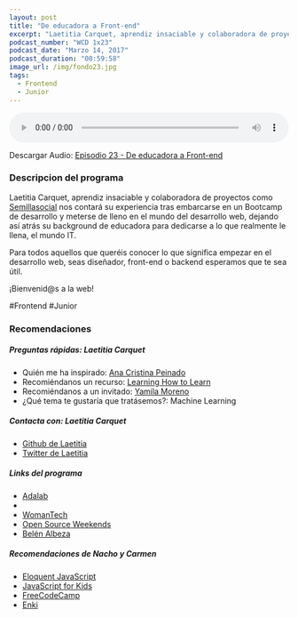 ```yaml
---
layout: post
title: "De educadora a Front-end"
excerpt: "Laetitia Carquet, aprendiz insaciable y colaboradora de proyectos como Semillasocial nos contará su experiencia."
podcast_number: "WCD 1x23"
podcast_date: "Marzo 14, 2017"
podcast_duration: "00:59:58"
image_url: /img/fondo23.jpg
tags: 
  - Frontend
  - Junior
---
```


<audio src="http://www.podtrac.com/pts/redirect.mp3/archive.org/download/WCD-23/WeCodeSign%201x23%20-%20De%20educadora%20a%20Front-end.mp3" preload="auto" controls style="width: 100%;">
  <p>Tu navegador no implementa el elemento audio</p>
</audio>

<p>Descargar Audio: <a href="http://www.podtrac.com/pts/redirect.mp3/archive.org/download/WCD-23/WeCodeSign%201x23%20-%20De%20educadora%20a%20Front-end.mp3" title="Botón derecho del ratón, luego guardar enlace como...">Episodio 23 - De educadora a Front-end</a></p>

<h3 class="post-title  post-heading">Descripcion del programa</h3>

Laetitia Carquet, aprendiz insaciable y colaboradora de proyectos como [Semillasocial](https://github.com/Semillas/semillas_platform) nos contará su experiencia tras embarcarse en un Bootcamp de desarrollo y meterse de lleno en el mundo del desarrollo web, dejando así atrás su background de educadora para dedicarse a lo que realmente le llena, el mundo IT.

Para todos aquellos que queréis conocer lo que significa empezar en el desarrollo web, seas diseñador, front-end o backend esperamos que te sea útil.

¡Bienvenid@s a la web!
 
<div class="rule"></div>

#Frontend #Junior

<div class="rule"></div>

<h3 class="post-title  post-heading">Recomendaciones</h3>

##### Preguntas rápidas: Laetitia Carquet

<ul>
  <li class="recomendacion"><span>Quién me ha inspirado: </span><a href="https://twitter.com/pgAnacristina">Ana Cristina Peinado</a></li>
  <li class="recomendacion"><span>Recomiéndanos un recurso: </span><a href="https://en.coursera.org/learn/learning-how-to-learn">Learning How to Learn</a></li>
  <li class="recomendacion"><span>Recomiéndanos a un invitado: </span><a href="https://twitter.com/yamila_moreno">Yamila Moreno</a></li>
  <li class="recomendacion"><span>¿Qué tema te gustaría que tratásemos?: </span>Machine Learning</li>
</ul>

##### Contacta con: Laetitia Carquet

<ul>
  <li class="recomendacion"><a href="https://github.com/carquet">Github de Laetitia</a></li>
  <li class="recomendacion"><a href="https://twitter.com/LaetitiaCarquet">Twitter de Laetitia</a></li>
</ul>

##### Links del programa

<ul>
  <li class="recomendacion"><a href="http://adalab.es/">Adalab</a></li>
  <li class="recomendacion"><a href="https://www.meetup.com/AdaBcnJS/"AdaBcnJS></a></li>
  <li class="recomendacion"><a href="https://twitter.com/WomanTechES">WomanTech</a></li>
  <li class="recomendacion"><a href="http://osweekends.com/">Open Source Weekends</a></li>
  <li class="recomendacion"><a href="https://twitter.com/ladybenko">Belén Albeza</a></li>
</ul>

##### Recomendaciones de Nacho y Carmen

<ul>
  <li class="recomendacion"><a href="http://eloquentjavascript.net/">Eloquent JavaScript</a></li>
  <li class="recomendacion"><a href="https://www.nostarch.com/javascriptforkids">JavaScript for Kids</a></li>
  <li class="recomendacion"><a href="https://www.freecodecamp.com/">FreeCodeCamp</a></li>
  <li class="recomendacion"><a href="https://www.enki.com/">Enki</a></li>
</ul>
